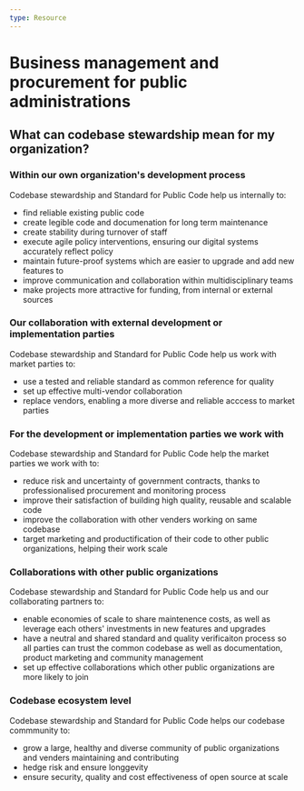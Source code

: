 ```yaml
---
type: Resource
---
```


# Business management and procurement for public administrations

## What can codebase stewardship mean for my organization?

### Within our own organization's development process

Codebase stewardship and Standard for Public Code help us internally to:

* find reliable existing public code
* create legible code and documenation for long term maintenance 
* create stability during turnover of staff
* execute agile policy interventions, ensuring our digital systems accurately reflect policy 
* maintain future-proof systems which are easier to upgrade and add new features to 
* improve communication and collaboration within multidisciplinary teams 
* make projects more attractive for funding, from internal or external sources

### Our collaboration with external development or implementation parties

Codebase stewardship and Standard for Public Code help us work with market parties to:

* use a tested and reliable standard as common reference for quality 
* set up effective multi-vendor collaboration 
* replace vendors, enabling a more diverse and reliable acccess to market parties

### For the development or implementation parties we work with

Codebase stewardship and Standard for Public Code help the market parties we work with to:

* reduce risk and uncertainty of government contracts, thanks to professionalised procurement and monitoring process
* improve their satisfaction of building high quality, reusable and scalable code
* improve the collaboration with other venders working on same codebase
* target marketing and productification of their code to other public organizations, helping their work scale

### Collaborations with other public organizations

Codebase stewardship and Standard for Public Code help us and our collaborating partners to:

* enable economies of scale to share maintenence costs, as well as leverage each others' investments in new features and upgrades
* have a neutral and shared standard and quality verificaiton process so all parties can trust the common codebase as well as documentation, product marketing and community management
* set up effective collaborations which other public organizations are more likely to join

### Codebase ecosystem level

Codebase stewardship and Standard for Public Code helps our codebase commmunity to:

* grow a large, healthy and diverse community of public organizations and venders maintaining and contributing 
* hedge risk and ensure longgevity
* ensure security, quality and cost effectiveness of open source at scale
